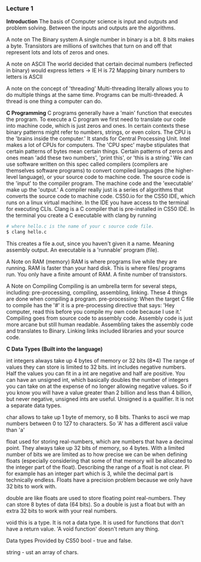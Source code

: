 ### Lecture 1

**Introduction**
The basis of Computer science is input and outputs and problem solving. Between the inputs and outputs are the algorithms.

A note on The Binary system
A single number in binary is a bit. 8 bits makes a byte.
Transistors are millions of switches that turn on and off that represent lots and lots of zeros and ones.

A note on ASCII
The world decided that certain decimal numbers (reflected in binary) would express letters -> IE H is 72
Mapping binary numbers to letters is ASCII

A note on the concept of 'threading'
Multi-threading literally allows you to do multiple things at the same time. Programs can be multi-threaded. A thread is one thing a computer can do.

**C Programming**
C programs generally have a 'main' function that executes the program.
To execute a C program we first need to translate our code into machine code, which is just zeros and ones. In certain contexts these binary patterns might refer to numbers, strings, or even colors.
The CPU is the 'brains inside the computer.' It stands for Central Processing Unit. Intel makes a lot of CPUs for computers. The 'CPU spec' maybe stipulates that certain patterns of bytes mean certain things. Certain patterns of zeros and ones mean 'add these two numbers', 'print this', or 'this is a string.'
We can use software written on this spec called compilers (compilers are themselves software programs) to convert compiled languages (the higher-level language), or your source code to machine code. The source code is the 'input' to the compiler program. The machine code and the 'executable' make up the 'output.' A compiler really just is a series of algorithms that converts the source code to machine code.
CS50.io for the CS50 IDE, which runs on a linux virtual machine. In the IDE you have access to the terminal for executing CLIs.
Clang is a C compiler that is pre-installed in CS50 IDE.
In the terminal you create a C executable with clang by running

```bash
# where hello.c is the name of your c source code file.
$ clang hello.c
```

This creates a file a.out, since you haven't given it a name. Meaning assembly output.
An executable is a 'runnable' program (file). 

A Note on RAM (memory)
RAM is where programs live while they are running. RAM is faster than your hard disk. This is where files/ programs run. You only have a finite amount of RAM. A finite number of transistors.

A Note on Compiling
Compiling is an umbrella term for several steps, including:
pre-processing, compiling, assembling, linking.
These 4 things are done when compiling a program.
pre-processing: When the target C file to compile has the '#' it is a pre-processing directive that says: 'Hey computer, read this before you compile my own code because I use it.'
Compiling goes from source code to assembly code. Assembly code is just more arcane but still human readable. Assembling takes the assembly code and translates to Binary.
Linking links included libraries and your source code.

**C Data Types (Built into the language)**

int
integers always take up 4 bytes of memory or 32 bits (8*4)
The range of values they can store is limited to 32 bits.
int includes negative numbers. Half the values you can fit in a int are negative and half are positive.
You can have an unsigned int, which basically doubles the number of integers you can take on at the expense of no longer allowing negative values. So if you know you will have a value greater than 2 billion and less than 4 billion, but never negative, unsigned ints are useful. Unsigned is a qualifier. It is not a separate data types.

char
allows to take up 1 byte of memory, so 8 bits. Thanks to ascii we map numbers between 0 to 127 to characters. So 'A' has a different ascii value than 'a'

float
used for storing real-numbers, which are numbers that have a decimal point. They always take up 32 bits of memory, so 4 bytes. With a limited number of bits we are limited as to how precise we can be when defining floats (especially considering that some of that memory will be allocated to the integer part of the float). Describing the range of a float is not clear. Pi for example has an integer part which is 3, while the decimal part is technically endless. Floats have a precision problem because we only have 32 bits to work with.

double
are like floats are used to store floating point real-numbers. They can store 8 bytes of data (64 bits). So a double is just a float but with an extra 32 bits to work with your real numbers.

void
this is a type. It is not a data type. It is used for functions that don't have a return value. 'A void function' doesn't return any thing.

Data types Provided by CS50
bool - true and false.

string - ust an array of chars.